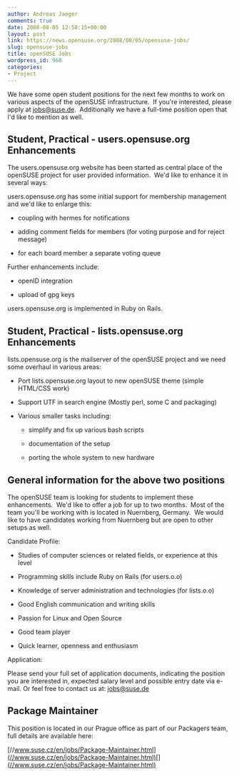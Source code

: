 ```yaml
---
author: Andreas Jaeger
comments: true
date: 2008-08-05 12:58:15+00:00
layout: post
link: https://news.opensuse.org/2008/08/05/opensuse-jobs/
slug: opensuse-jobs
title: openSUSE Jobs
wordpress_id: 968
categories:
- Project
---
```


We have some open student positions for the next few months to work on various aspects of the openSUSE infrastructure.  If you're interested, please apply at [jobs@suse.de](mailto:jobs@suse.de).  Additionally we have a full-time position open that I'd like to mention as well.

<!-- more -->


## Student, Practical - users.opensuse.org Enhancements


The users.opensuse.org website has been started as central place of the openSUSE project for user provided information.  We'd like to enhance it in several ways:

users.opensuse.org has some initial support for membership management and we'd like to enlarge this:



	
  * coupling with hermes for notifications

	
  * adding comment fields for members (for voting purpose and for reject message)

	
  * for each board member a separate voting queue


Further enhancements include:

	
  * openID integration

	
  * upload of gpg keys


users.opensuse.org is implemented in Ruby on Rails.


## Student, Practical - lists.opensuse.org Enhancements


lists.opensuse.org is the mailserver of the openSUSE project and we need some overhaul in various areas:



	
  * Port lists.opensuse.org layout to new openSUSE theme (simple HTML/CSS work)

	
  * Support UTF in search engine (Mostly perl, some C and packaging)

	
  * Various smaller tasks including:

	
    * simplify and fix up various bash scripts

	
    * documentation of the setup

	
    * porting the whole system to new hardware







## General information for the above two positions


The openSUSE team is looking for students to implement these enhancements.  We'd like to offer a job for up to two months.  Most of the team you'll be working with is located in Nuernberg, Germany.  We would like to have candidates working from Nuernberg but are open to other setups as well.

Candidate Profile:



	
  * Studies of computer sciences or related fields, or experience at this level

	
  * Programming skills include Ruby on Rails (for users.o.o)

	
  * Knowledge of server administration and technologies (for lists.o.o)

	
  * Good English communication and writing skills

	
  * Passion for Linux and Open Source

	
  * Good team player

	
  * Quick learner, openness and enthusiasm


Application:

Please send your full set of application documents, indicating the position you are interested in, expected salary level and possible entry date via e-mail. Or feel free to contact us at: [jobs@suse.de](mailto:jobs@suse.de)


## Package Maintainer


This position is located in our Prague office as part of our Packagers team, full details are available here:

[//www.suse.cz/en/jobs/Package-Maintainer.html](//www.suse.cz/en/jobs/Package-Maintainer.html)[](//www.suse.cz/en/jobs/Package-Maintainer.html)
